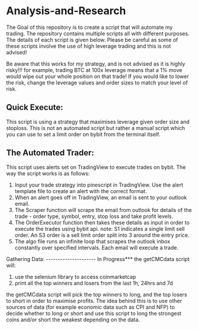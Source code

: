 # Analysis-and-Research

The Goal of this repository is to create a script that will automate my trading. The repository contains multiple scripts all with different purposes. The details of each script is given below. Please be careful as some of these scripts involve the use of high leverage trading and this is not advised!

Be aware that this works for my strategy, and is not advised as it is highly risky!!!
for example, trading BTC at 100x leverage means that a 1% move would wipe out your whole position on that trade!
If you would like to lower the risk, change the leverage values and order sizes to match your level of risk.

Quick Execute:
--------------------
This script is using a strategy that maximises leverage given order size and stoploss.
This is not an automated script but rather a manual script which you can use to set a limit order on bybit from the terminal itself.

The Automated Trader:
---------------------
This script uses alerts set on TradingView to execute trades on bybit.
The way the script works is as follows:
  1. Input your trade strategy into pinescript in TradingView. Use the alert template file to create an alert with the correct format.
  2. When an alert goes off in TradingView, an email is sent to your outlook email. 
  3. The Scraper function will scrape the email from outlook for details of the trade - order type, symbol, entry, stop loss and take profit levels.
  4. The OrderExecutor function then takes these details as input in order to execute the trades using bybit api. 
  note: S1 indicates a single limit sell order. An S3 order is a sell limit order split into 3 around the entry price. 
  5. The algo file runs an infinite loop that scrapes the outlook inbox constantly over specified intervals. Each email will execute a trade.

Gathering Data:
--------------------- In Progress***
the getCMCdata script will:
  1. use the selenium library to access coinmarketcap
  2. print all the top winners and losers from the last 1h, 24hrs and 7d
 
the getCMCdata script will pick the top winners to long, and the top losers to short in order to maximise profits.
The idea behind this is to use other sources of data (for example economic data such as CPI and NFP) to decide whether to long or short and use this script to long the strongest coins and/or short the weakest depending on the data. 
